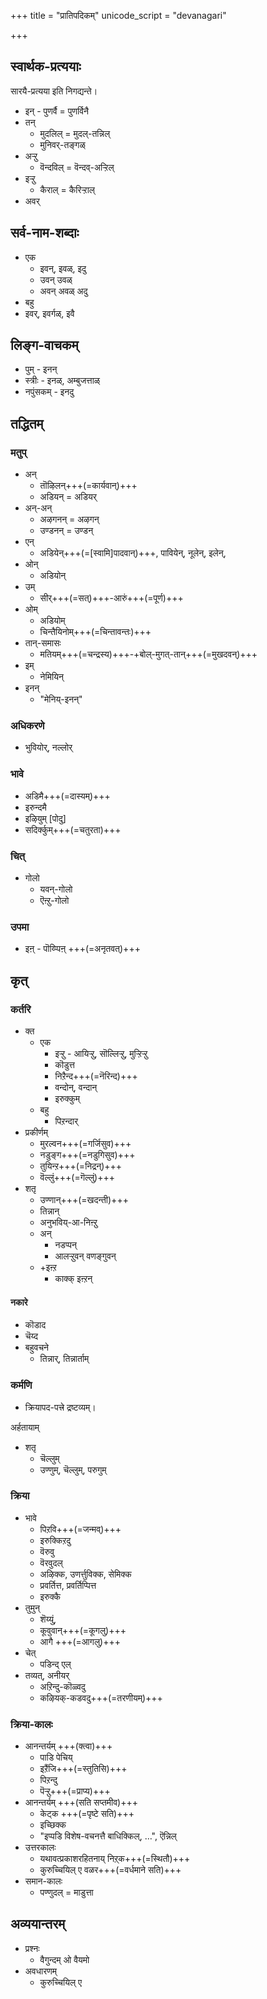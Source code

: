 +++
title = "प्रातिपदिकम्"
unicode_script = "devanagari"

+++

## स्वार्थक-प्रत्ययाः
सारयै-प्रत्यया इति निगद्यन्ते। 

- इन् - पुणर्वै = पुणर्विनै
- तन् 
  - मुदलिल् = मुदल्-तन्निल्
  - मुनिवर्-तङ्गळ्
- अऱ्ऱु
  - वॆन्दविल् = वॆन्दव्-अऱ्ऱिल्
- इऱ्ऱु
  - कैराल् = कैरिऱ्ऱाल्
- अवर्

## सर्व-नाम-शब्दाः
- एक
  - इवन्, इवळ्, इदु
  - उवन् उवळ्
  - अवन् अवळ् अदु
- बहु 
- इवर्, इवर्गळ्, इवै

## लिङ्ग-वाचकम्
- पुम् - इनन्
- स्त्रीः - इनळ्, अम्बुजत्ताळ्
- नपुंसकम् - इनदु

## तद्धितम्

### मतुप्
- अन्
  - तॊऴिलन्+++(=कार्यवान्)+++
  - अडियन् = अडियर्
- अन्-अन्
  - अऴगनन् = अऴगन्
  - उण्डनन् = उण्डन्
- एन्
  - अडियेन्+++(=[स्वामि]पादवान्)+++, पावियेन्, नूलेन्, इलेन्, 
- ओन् 
  - अडियोन्
- उम् 
  - सीर्+++(=सत्)+++-आरुं+++(=पूर्ण)+++
- ओम् 
  - अडियोम् 
  - चिन्तैयिनोम्+++(=चिन्तावन्तः)+++
- तान्-समासः
  - मतियम्+++(=चन्द्रस्य)+++-+बोल्-मुगत्-तान्+++(=मुखदवन्)+++
- इम्
  - नेमियिन्
- इनन्
  - "मेनिय्-इनन्"

### अधिकरणे
- भुवियोर्, नल्लोर्

### भावे
- अडिमै+++(=दास्यम्‌)+++ 
- इरुन्दमै
- इऴियुम् [पोदु]
- सदिर्क्कुम्+++(=चतुरता)+++

### चित्
- गोलो 
  - यवन्-गोलो
  - ऎऩ्ऱु-गोलो 

### उपमा
- इऩ्  - पॊय्प्पिऩ् +++(=अनृतवत्)+++

## कृत्

### कर्तरि
- क्त
  - एक
    - इऱ्ऱु - आयिऱ्ऱु, सॊल्लिऱ्ऱु, मुऱ्ऱिऱ्ऱु
    - कॊडुत्त
    - निऱैन्द+++(=नॆरिन्द)+++
    - वन्दोन्, वन्दान्
    - इरुक्कुम्
  - बहु
    - पिऱन्दार्
- प्रकीर्णम्
  - मुरल्वन+++(=गर्जिसुव)+++
  - नडुङ्ग+++(=नडुगिसुव)+++
  - तुयिन्ऱ+++(=निद्रन्)+++
  - वॆल्लुं+++(=गॆल्लुं)+++
- शतृ
  - उण्णान्+++(=खदन्ती)+++
  - तिन्नान्
  - अनुभविय्-आ-निऩ्ऱु
  - अन्
    - नडप्पन्
    - आलऱ्ऱुवन् वणङ्गुवन् 
  - +इऩ्ऱ
    - काक्क् इऩ्ऱन्

#### नकारे
- कॊडाद
- चॆय्द
- बहुवचने
  - तिन्नार्, तिन्नार्ताम्

### कर्मणि
- क्रियापद-पत्त्रे द्रष्टव्यम्। 

अर्हतायाम् 

- शतृ
  - चॆल्लुम् 
  - उण्णुम्, चॆल्लुम्, परुगुम्

### क्रिया
- भावे
  - पिऱवि+++(=जन्मव्)+++
  - इरुक्किऱदु
  - वॆरुवु
  - वॆरवुदल्
  - अऴिक्क, उणर्त्तुविक्क, सेमिक्क
  - प्रवर्तित्त, प्रवर्तिप्पित्त
  - इरुक्कै
- तुमुन्
  - शॆय्युं, 
  - कूवुवान्+++(=कूगलु)+++
  - आगै +++(=आगलु)+++
- चेत्
  - पडिन्द् एल्
- तव्यत्, अनीयर्
  - अऱिन्दु-कॊळ्वदु
  - कऴियक्-कडवदु+++(=तरणीयम्)+++

### क्रिया-कालः
- आनन्तर्यम् +++(क्त्वा)+++
  - पाडि पेचिय्
  - इऱैंजि+++(=स्तुतिसि)+++
  - पिऱन्दु
  - पॆऱ्ऱु+++(=प्राप्य)+++ 
- आनन्तर्यम् +++(सति सप्तमीव)+++
  - केट्क +++(=पृष्टे सति)+++
  - इच्छिक्क
  - "इप्पडि विशेष-वचनत्तै बाधिक्किल्, …", ऎन्निल् 
- उत्तरकालः
  - यथावत्प्रकाशरहितनाय् निऱ्‌क+++(=स्थितौ)+++
  - कुरुच्चियिल् ए वळर+++(=वर्धमाने सति)+++
- समान-कालः
  - पण्णुदल् = माडुत्ता

## अव्ययान्तरम्
- प्रश्नः
  - वैगुन्दम् ओ वैयमो
- अवधारणम्
  - कुरुच्चियिल् ए